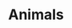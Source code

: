 ---
pid: FS27
title: Animals
location_transcription: Philadelphia
zipcode: NJ08002
outside_phl: Cherry Hill NJ
neighborhood: 
age: '9'
age_range: 6-13
instagram: 
image_file_name: FS_27.jpg
proposal_transcription: 
topic: Animals
topic_summary: '0'
type: Other No Form
keywords_other: 
credit: Rochel Max
image_labels: An elephant and a giraffe
twitter: 
facebook: 
permalink: "/monuments/fs27/"
layout: item-page
---